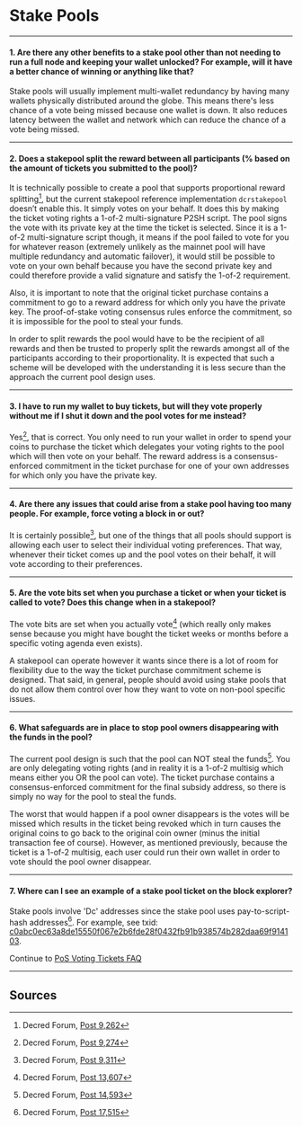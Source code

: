 # **<i class="fa fa-life-ring"></i> Stake Pools**

---

#### **1. Are there any other benefits to a stake pool other than not needing to run a full node and keeping your wallet unlocked? For example, will it have a better chance of winning or anything like that?**

Stake pools will usually implement multi-wallet redundancy by having many wallets physically distributed around the globe. This means there's less chance of a vote
being missed because one wallet is down. It also reduces latency between the wallet and network which can reduce the chance of a vote being missed.

---

#### **2. Does a stakepool split the reward between all participants (% based on the amount of tickets you submitted to the pool)?**

It is technically possible to create a pool that supports proportional reward splitting[^9262], but the current stakepool reference implementation `dcrstakepool` doesn’t enable this. It simply votes on your behalf. It does this by making the ticket voting rights a 1-of-2 multi-signature P2SH script. The pool signs the vote with its private key at the time the ticket is selected. Since it is a 1-of-2 multi-signature script though, it means if the pool failed to vote for you for whatever reason (extremely unlikely as the mainnet pool will have multiple redundancy and automatic failover), it would still be possible to vote on your own behalf because you have the second private key and could therefore provide a valid signature and satisfy the 1-of-2 requirement.

Also, it is important to note that the original ticket purchase contains a commitment to go to a reward address for which only you have the private key. The proof-of-stake voting consensus rules enforce the commitment, so it is impossible for the pool to steal your funds.

In order to split rewards the pool would have to be the recipient of all rewards and then be trusted to properly split the rewards amongst all of the participants according to their proportionality. It is expected that such a scheme will be developed with the understanding it is less secure than the approach the current pool design uses.

---

#### **3. I have to run my wallet to buy tickets, but will they vote properly without me if I shut it down and the pool votes for me instead?**

Yes[^9274], that is correct. You only need to run your wallet in order to spend your coins to purchase the ticket which delegates your voting rights to the pool which will then vote on your behalf. The reward address is a consensus-enforced commitment in the ticket purchase for one of your own addresses for which only you have the private key.

---

#### **4. Are there any issues that could arise from a stake pool having too many people. For example, force voting a block in or out?**

It is certainly possible[^9311], but one of the things that all pools should support is allowing each user to select their individual voting preferences. That way, whenever their ticket comes up and the pool votes on their behalf, it will vote according to their preferences.

---

#### **5. Are the vote bits set when you purchase a ticket or when your ticket is called to vote? Does this change when in a stakepool?**

The vote bits are set when you actually vote[^13607] (which really only makes sense because you might have bought the ticket weeks or months before a specific voting agenda even exists).

A stakepool can operate however it wants since there is a lot of room for flexibility due to the way the ticket purchase commitment scheme is designed. That said, in general, people should avoid using stake pools that do not allow them control over how they want to vote on non-pool specific issues.

---

#### **6. What safeguards are in place to stop pool owners disappearing with the funds in the pool?**

The current pool design is such that the pool can NOT steal the funds[^14593]. You are only delegating voting rights (and in reality it is a 1-of-2 multisig which means either you OR the pool can vote). The ticket purchase contains a consensus-enforced commitment for the final subsidy address, so there is simply no way for the pool to steal the funds.

The worst that would happen if a pool owner disappears is the votes will be missed which results in the ticket being revoked which in turn causes the original coins to go back to the original coin owner (minus the initial transaction fee of course). However, as mentioned previously, because the ticket is a 1-of-2 multisig, each user could run their own wallet in order to vote should the pool owner disappear.

---

#### **7. Where can I see an example of a stake pool ticket on the block explorer?**

Stake pools involve 'Dc' addresses since the stake pool uses pay-to-script-hash addresses[^17515]. For example, see txid: [c0abc0ec63a8de15550f067e2b6fde28f0432fb91b938574b282daa69f914103](https://mainnet.decred.org/tx/c0abc0ec63a8de15550f067e2b6fde28f0432fb91b938574b282daa69f914103).

Continue to [PoS Voting Tickets FAQ](/faq/proof-of-stake/voting-tickets.md)

---

## **<i class="fa fa-book"></i> Sources**

[^9262]: Decred Forum, [Post 9,262](https://forum.decred.org/threads/626/#post-9262)
[^9274]: Decred Forum, [Post 9,274](https://forum.decred.org/threads/626/#post-9274)
[^9311]: Decred Forum, [Post 9,311](https://forum.decred.org/threads/582/page-2#post-9311)
[^13607]: Decred Forum, [Post 13,607](https://forum.decred.org/threads/1236/#post-13607)
[^14593]: Decred Forum, [Post 14,593](https://forum.decred.org/threads/1321/#post-14593)
[^17515]: Decred Forum, [Post 17,515](https://forum.decred.org/threads/1289/#post-17515)
